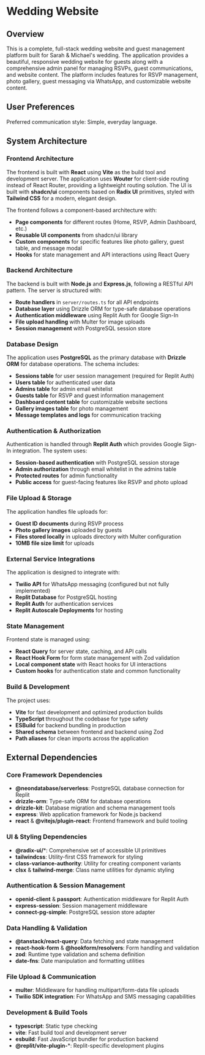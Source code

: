 # Wedding Website

## Overview

This is a complete, full-stack wedding website and guest management platform built for Sarah & Michael's wedding. The application provides a beautiful, responsive wedding website for guests along with a comprehensive admin panel for managing RSVPs, guest communications, and website content. The platform includes features for RSVP management, photo gallery, guest messaging via WhatsApp, and customizable website content.

## User Preferences

Preferred communication style: Simple, everyday language.

## System Architecture

### Frontend Architecture
The frontend is built with **React** using **Vite** as the build tool and development server. The application uses **Wouter** for client-side routing instead of React Router, providing a lightweight routing solution. The UI is built with **shadcn/ui** components based on **Radix UI** primitives, styled with **Tailwind CSS** for a modern, elegant design.

The frontend follows a component-based architecture with:
- **Page components** for different routes (Home, RSVP, Admin Dashboard, etc.)
- **Reusable UI components** from shadcn/ui library
- **Custom components** for specific features like photo gallery, guest table, and message modal
- **Hooks** for state management and API interactions using React Query

### Backend Architecture
The backend is built with **Node.js** and **Express.js**, following a RESTful API pattern. The server is structured with:
- **Route handlers** in `server/routes.ts` for all API endpoints
- **Database layer** using Drizzle ORM for type-safe database operations
- **Authentication middleware** using Replit Auth for Google Sign-In
- **File upload handling** with Multer for image uploads
- **Session management** with PostgreSQL session store

### Database Design
The application uses **PostgreSQL** as the primary database with **Drizzle ORM** for database operations. The schema includes:
- **Sessions table** for user session management (required for Replit Auth)
- **Users table** for authenticated user data
- **Admins table** for admin email whitelist
- **Guests table** for RSVP and guest information management
- **Dashboard content table** for customizable website sections
- **Gallery images table** for photo management
- **Message templates and logs** for communication tracking

### Authentication & Authorization
Authentication is handled through **Replit Auth** which provides Google Sign-In integration. The system uses:
- **Session-based authentication** with PostgreSQL session storage
- **Admin authorization** through email whitelist in the admins table
- **Protected routes** for admin functionality
- **Public access** for guest-facing features like RSVP and photo upload

### File Upload & Storage
The application handles file uploads for:
- **Guest ID documents** during RSVP process
- **Photo gallery images** uploaded by guests
- **Files stored locally** in uploads directory with Multer configuration
- **10MB file size limit** for uploads

### External Service Integrations
The application is designed to integrate with:
- **Twilio API** for WhatsApp messaging (configured but not fully implemented)
- **Replit Database** for PostgreSQL hosting
- **Replit Auth** for authentication services
- **Replit Autoscale Deployments** for hosting

### State Management
Frontend state is managed using:
- **React Query** for server state, caching, and API calls
- **React Hook Form** for form state management with Zod validation
- **Local component state** with React hooks for UI interactions
- **Custom hooks** for authentication state and common functionality

### Build & Development
The project uses:
- **Vite** for fast development and optimized production builds
- **TypeScript** throughout the codebase for type safety
- **ESBuild** for backend bundling in production
- **Shared schema** between frontend and backend using Zod
- **Path aliases** for clean imports across the application

## External Dependencies

### Core Framework Dependencies
- **@neondatabase/serverless**: PostgreSQL database connection for Replit
- **drizzle-orm**: Type-safe ORM for database operations
- **drizzle-kit**: Database migration and schema management tools
- **express**: Web application framework for Node.js backend
- **react** & **@vitejs/plugin-react**: Frontend framework and build tooling

### UI & Styling Dependencies
- **@radix-ui/***: Comprehensive set of accessible UI primitives
- **tailwindcss**: Utility-first CSS framework for styling
- **class-variance-authority**: Utility for creating component variants
- **clsx** & **tailwind-merge**: Class name utilities for dynamic styling

### Authentication & Session Management
- **openid-client** & **passport**: Authentication middleware for Replit Auth
- **express-session**: Session management middleware
- **connect-pg-simple**: PostgreSQL session store adapter

### Data Handling & Validation
- **@tanstack/react-query**: Data fetching and state management
- **react-hook-form** & **@hookform/resolvers**: Form handling and validation
- **zod**: Runtime type validation and schema definition
- **date-fns**: Date manipulation and formatting utilities

### File Upload & Communication
- **multer**: Middleware for handling multipart/form-data file uploads
- **Twilio SDK integration**: For WhatsApp and SMS messaging capabilities

### Development & Build Tools
- **typescript**: Static type checking
- **vite**: Fast build tool and development server
- **esbuild**: Fast JavaScript bundler for production backend
- **@replit/vite-plugin-***: Replit-specific development plugins